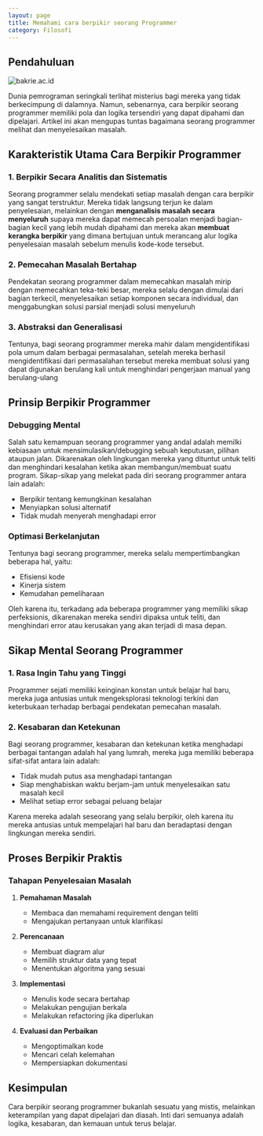 ```yaml
---
layout: page
title: Memahami cara berpikir seorang Programmer
category: Filosofi
---
```

## Pendahuluan

![bakrie.ac.id](https://bakrie.ac.id/images/article%20seo/tips%20jadi%20programmer%20handal.jpg)

Dunia pemrograman seringkali terlihat misterius bagi mereka yang tidak berkecimpung di dalamnya. Namun, sebenarnya, cara berpikir seorang programmer memiliki pola dan logika tersendiri yang dapat dipahami dan dipelajari. Artikel ini akan mengupas tuntas bagaimana seorang programmer melihat dan menyelesaikan masalah.

## Karakteristik Utama Cara Berpikir Programmer

### 1. Berpikir Secara Analitis dan Sistematis

Seorang programmer selalu mendekati setiap masalah dengan cara berpikir yang sangat terstruktur. Mereka tidak langsung terjun ke dalam penyelesaian, melainkan dengan **menganalisis masalah secara menyeluruh** supaya mereka dapat memecah persoalan menjadi bagian-bagian kecil yang lebih mudah dipahami dan mereka akan **membuat kerangka berpikir** yang dimana bertujuan untuk merancang alur logika penyelesaian masalah sebelum menulis kode-kode tersebut.

### 2. Pemecahan Masalah Bertahap

Pendekatan seorang programmer dalam memecahkan masalah mirip dengan memecahkan teka-teki besar, mereka selalu dengan dimulai dari bagian terkecil, menyelesaikan setiap komponen secara individual, dan menggabungkan solusi parsial menjadi solusi menyeluruh

### 3. Abstraksi dan Generalisasi

Tentunya, bagi seorang programmer mereka mahir dalam mengidentifikasi pola umum dalam berbagai permasalahan, setelah mereka berhasil mengidentifikasi dari permasalahan tersebut mereka membuat solusi yang dapat digunakan berulang kali untuk menghindari pengerjaan manual yang berulang-ulang

## Prinsip Berpikir Programmer

### Debugging Mental

Salah satu kemampuan seorang programmer yang andal adalah memilki kebiasaan untuk mensimulasikan/debugging sebuah keputusan, pilihan ataupun jalan. Dikarenakan oleh lingkungan mereka yang dituntut untuk teliti dan menghindari kesalahan ketika akan membangun/membuat suatu program.
Sikap-sikap yang melekat pada diri seorang programmer antara lain adalah:
- Berpikir tentang kemungkinan kesalahan
- Menyiapkan solusi alternatif
- Tidak mudah menyerah menghadapi error

### Optimasi Berkelanjutan

Tentunya bagi seorang programmer, mereka selalu mempertimbangkan beberapa hal, yaitu:
- Efisiensi kode
- Kinerja sistem
- Kemudahan pemeliharaan

Oleh karena itu, terkadang ada beberapa programmer yang memiliki sikap perfeksionis, dikarenakan mereka sendiri dipaksa untuk teliti, dan menghindari error atau kerusakan yang akan terjadi di masa depan.

## Sikap Mental Seorang Programmer

### 1. Rasa Ingin Tahu yang Tinggi

Programmer sejati memiliki keinginan konstan untuk belajar hal baru, mereka juga antusias untuk mengeksplorasi teknologi terkini dan keterbukaan terhadap berbagai pendekatan pemecahan masalah.

### 2. Kesabaran dan Ketekunan

Bagi seorang programmer, kesabaran dan ketekunan ketika menghadapi berbagai tantangan adalah hal yang lumrah, mereka juga memiliki beberapa sifat-sifat antara lain adalah:
- Tidak mudah putus asa menghadapi tantangan
- Siap menghabiskan waktu berjam-jam untuk menyelesaikan satu masalah kecil
- Melihat setiap error sebagai peluang belajar

Karena mereka adalah seseorang yang selalu berpikir, oleh karena itu mereka antusias untuk mempelajari hal baru dan beradaptasi dengan lingkungan mereka sendiri.

## Proses Berpikir Praktis

### Tahapan Penyelesaian Masalah

1. **Pemahaman Masalah**
   - Membaca dan memahami requirement dengan teliti
   - Mengajukan pertanyaan untuk klarifikasi

2. **Perencanaan**
   - Membuat diagram alur
   - Memilih struktur data yang tepat
   - Menentukan algoritma yang sesuai

3. **Implementasi**
   - Menulis kode secara bertahap
   - Melakukan pengujian berkala
   - Melakukan refactoring jika diperlukan

4. **Evaluasi dan Perbaikan**
   - Mengoptimalkan kode
   - Mencari celah kelemahan
   - Mempersiapkan dokumentasi

## Kesimpulan

Cara berpikir seorang programmer bukanlah sesuatu yang mistis, melainkan keterampilan yang dapat dipelajari dan diasah. Inti dari semuanya adalah logika, kesabaran, dan kemauan untuk terus belajar.
